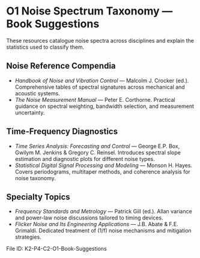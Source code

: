 # O1 Noise Spectrum Taxonomy — Book Suggestions

These resources catalogue noise spectra across disciplines and explain the statistics used to classify them.

## Noise Reference Compendia
- *Handbook of Noise and Vibration Control* — Malcolm J. Crocker (ed.). Comprehensive tables of spectral signatures across mechanical and acoustic systems.
- *The Noise Measurement Manual* — Peter E. Corthorne. Practical guidance on spectral weighting, bandwidth selection, and measurement uncertainty.

## Time-Frequency Diagnostics
- *Time Series Analysis: Forecasting and Control* — George E.P. Box, Gwilym M. Jenkins & Gregory C. Reinsel. Introduces spectral slope estimation and diagnostic plots for different noise types.
- *Statistical Digital Signal Processing and Modeling* — Monson H. Hayes. Covers periodograms, multitaper methods, and coherence analysis for noise taxonomy.

## Specialty Topics
- *Frequency Standards and Metrology* — Patrick Gill (ed.). Allan variance and power-law noise discussions tailored to timing devices.
- *Flicker Noise and Its Engineering Applications* — J.B. Abate & F.E. Grimaldi. Dedicated treatment of \(1/f\) noise mechanisms and mitigation strategies.

File ID: K2-P4-C2-O1-Book-Suggestions
